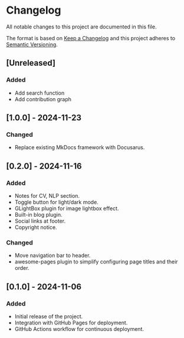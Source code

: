 # Changelog

All notable changes to this project are documented in this file.

The format is based on [Keep a Changelog](https://keepachangelog.com/en/1.0.0/) and this project adheres to [Semantic Versioning](https://semver.org/spec/v2.0.0.html).

## [Unreleased]

### Added

- Add search function
- Add contribution graph

## [1.0.0] - 2024-11-23

### Changed

- Replace existing MkDocs framework with Docusarus.

## [0.2.0] - 2024-11-16

### Added

- Notes for CV, NLP section.
- Toggle button for light/dark mode.
- GLightBox plugin for image lightbox effect.
- Built-in blog plugin.
- Social links at footer.
- Copyright notice.

### Changed

- Move navigation bar to header.
- awesome-pages plugin to simplify configuring page titles and their order.

## [0.1.0] - 2024-11-06

### Added

- Initial release of the project.
- Integration with GitHub Pages for deployment.
- GitHub Actions workflow for continuous deployment.